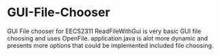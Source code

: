 # GUI-File-Chooser
GUI File chooser for EECS2311 
 ReadFileWithGui is very basic GUI file choosing and uses OpenFile. application.java is alot more dynamic and presents more options that could be implemented included file choosing.
